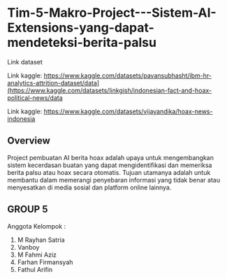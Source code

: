 # Tim-5-Makro-Project---Sistem-AI-Extensions-yang-dapat-mendeteksi-berita-palsu

Link dataset

Link kaggle: https://www.kaggle.com/datasets/pavansubhasht/ibm-hr-analytics-attrition-dataset/data](https://www.kaggle.com/datasets/linkgish/indonesian-fact-and-hoax-political-news/data

Link kaggle: https://www.kaggle.com/datasets/vijayandika/hoax-news-indonesia

## Overview
Project pembuatan AI berita hoax adalah upaya untuk mengembangkan sistem kecerdasan buatan yang dapat mengidentifikasi dan memeriksa berita palsu atau hoax secara otomatis. Tujuan utamanya adalah untuk membantu dalam memerangi penyebaran informasi yang tidak benar atau menyesatkan di media sosial dan platform online lainnya.


## GROUP 5
Anggota Kelompok : 
1. M Rayhan Satria
2. Vanboy
3. M Fahmi Aziz
4. Farhan Firmansyah
5. Fathul Arifin
